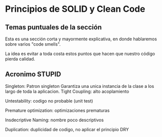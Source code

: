 # Principios de SOLID y Clean Code

## Temas puntuales de la sección
Esta es una sección corta y mayormente explicativa, en donde hablaremos sobre varios "code smells".

La idea es evitar a toda costa estos puntos que hacen que nuestro código pierda calidad.

## Acronimo STUPID

Singleton: Patron singleton
    Garantiza una unica instancia de la clase a los largo de toda la aplicacion.
Tight Coupling: alto acoplamiento
    
Untestability: codigo no probable (unit test)

Premature optimization: optimizaciones prematuras

Insdecriptive Naming: nombre poco descriptivos

Duplication: duplicidad de codigo, no aplicar el principio DRY